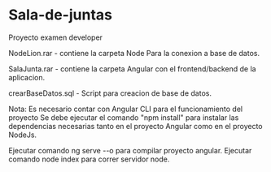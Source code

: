 # Sala-de-juntas
Proyecto examen developer

NodeLion.rar - contiene la carpeta Node Para la conexion a base de datos.

SalaJunta.rar - contiene la carpeta Angular con el frontend/backend de la aplicacion.

crearBaseDatos.sql - Script para creacion de base de datos.

Nota: Es necesario contar con Angular CLI para el funcionamiento del proyecto
Se debe ejecutar el comando "npm install" para instalar las dependencias necesarias
tanto en el proyecto Angular como en el proyecto NodeJs.

Ejecutar comando ng serve --o para compilar proyecto angular.
Ejecutar comando node index para correr servidor node.

